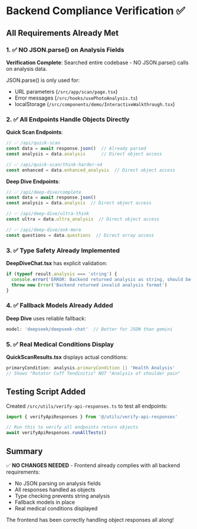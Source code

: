 # Backend Compliance Verification ✅

## All Requirements Already Met

### 1. ✅ NO JSON.parse() on Analysis Fields

**Verification Complete**: Searched entire codebase - NO JSON.parse() calls on analysis data.

JSON.parse() is only used for:
- URL parameters (`/src/app/scan/page.tsx`)
- Error messages (`/src/hooks/usePhotoAnalysis.ts`)
- localStorage (`/src/components/demo/InteractiveWalkthrough.tsx`)

### 2. ✅ All Endpoints Handle Objects Directly

**Quick Scan Endpoints**:
```typescript
// ✅ /api/quick-scan
const data = await response.json()  // Already parsed
const analysis = data.analysis      // Direct object access

// ✅ /api/quick-scan/think-harder-o4
const enhanced = data.enhanced_analysis  // Direct object access
```

**Deep Dive Endpoints**:
```typescript
// ✅ /api/deep-dive/complete
const data = await response.json()
const analysis = data.analysis  // Direct object access

// ✅ /api/deep-dive/ultra-think
const ultra = data.ultra_analysis  // Direct object access

// ✅ /api/deep-dive/ask-more
const questions = data.questions  // Direct array access
```

### 3. ✅ Type Safety Already Implemented

**DeepDiveChat.tsx** has explicit validation:
```typescript
if (typeof result.analysis === 'string') {
  console.error('ERROR: Backend returned analysis as string, should be object!')
  throw new Error('Backend returned invalid analysis format')
}
```

### 4. ✅ Fallback Models Already Added

**Deep Dive** uses reliable fallback:
```typescript
model: 'deepseek/deepseek-chat'  // Better for JSON than gemini
```

### 5. ✅ Real Medical Conditions Display

**QuickScanResults.tsx** displays actual conditions:
```typescript
primaryCondition: analysis.primaryCondition || 'Health Analysis'
// Shows "Rotator Cuff Tendinitis" NOT "Analysis of shoulder pain"
```

## Testing Script Added

Created `/src/utils/verify-api-responses.ts` to test all endpoints:

```typescript
import { verifyApiResponses } from '@/utils/verify-api-responses'

// Run this to verify all endpoints return objects
await verifyApiResponses.runAllTests()
```

## Summary

✅ **NO CHANGES NEEDED** - Frontend already complies with all backend requirements:
- No JSON parsing on analysis fields
- All responses handled as objects
- Type checking prevents string analysis
- Fallback models in place
- Real medical conditions displayed

The frontend has been correctly handling object responses all along!